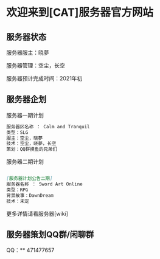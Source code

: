 # 欢迎来到[CAT]服务器官方网站

## 服务器状态

服务器服主：晓夢

服务器管理：空尘，长空

服务器预计完成时间：2021年初

## 服务器企划

服务器一期计划

```markdown
服务器区名称 ： Calm and Tranquil
类型：SLG
服主：空尘，晓夢
技术：空尘，晓夢，长空
策划：QQ群摸鱼的兄弟们

```

服务器二期计划

```markdown

[服务器计划公告二期]
服务器名称 ： Sword Art Online
类型：RPG
背景故事：DawnDream
技术：未定

```

更多详情请看服务器[wiki]

## 服务器策划QQ群/闲聊群
QQ：** 471477657
